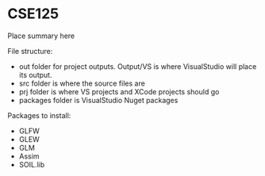 # CSE125

Place summary here

File structure:
- out folder for project outputs. Output/VS is where VisualStudio will place
its output.
- src folder is where the source files are
- prj folder is where VS projects and XCode projects should go
- packages folder is VisualStudio Nuget packages


Packages to install:
- GLFW
- GLEW
- GLM
- Assim
- SOIL.lib

